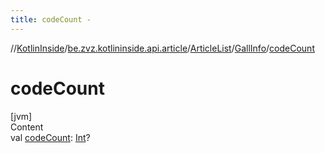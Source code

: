 ```yaml
---
title: codeCount -
---
```

//[KotlinInside](../../../index.md)/[be.zvz.kotlininside.api.article](../../index.md)/[ArticleList](../index.md)/[GallInfo](index.md)/[codeCount](code-count.md)



# codeCount  
[jvm]  
Content  
val [codeCount](code-count.md): [Int](https://kotlinlang.org/api/latest/jvm/stdlib/kotlin/-int/index.html)?  



